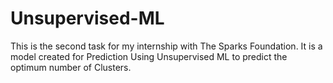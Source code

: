 # Unsupervised-ML
This is the second task for my internship with The Sparks Foundation. It is a model created for Prediction Using Unsupervised ML to predict the optimum number of Clusters.
